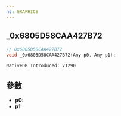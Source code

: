 ```yaml
---
ns: GRAPHICS
---
```

## _0x6805D58CAA427B72

```c
// 0x6805D58CAA427B72
void _0x6805D58CAA427B72(Any p0, Any p1);
```

```
NativeDB Introduced: v1290
```

## 參數
* **p0**:
* **p1**:
